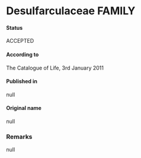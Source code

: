 Desulfarculaceae FAMILY
=======

#### Status
ACCEPTED

#### According to
The Catalogue of Life, 3rd January 2011

#### Published in
null

#### Original name
null

### Remarks
null